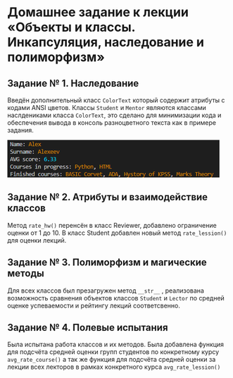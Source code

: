 # Домашнее задание к лекции «Объекты и классы. Инкапсуляция, наследование и полиморфизм»

## Задание № 1. Наследование

Введён дополнительный класс ```ColorText``` который содержит атрибуты c кодами ANSI цветов. Классы ```Student``` и ```Mentor``` являются классами наслдениками класса ```ColorText```, это сделано для минимизации кода и обеспечения вывода в консоль разноцветного текста как в примере задания.

![Вывод консоли](img/console.png)

## Задание № 2. Атрибуты и взаимодействие классов

Метод ```rate_hw()``` перенсён в класс Reviewer, добавлено ограничение оценки от 1 до 10. В класс Student добавлен новый метод ```rate_lession()``` для оценки лекций.

## Задание № 3. Полиморфизм и магические методы

Для всех классов был презагружен метод ``` __str__ ``` , реализована возможность сравнения объектов классов ```Student``` и ```Lector``` по средней оценке успеваемости и рейтингу лекций соответсвенно.

## Задание № 4. Полевые испытания

Была испытана работа классов и их методов. Была добавлена функция для подсчёта средней оценки групп студентов по конкретному курсу ```avg_rate_course()``` а так же функция для подсчёта  средней оценки за лекции всех лекторов в рамках конкретного курса ```avg_rate_lession()```

